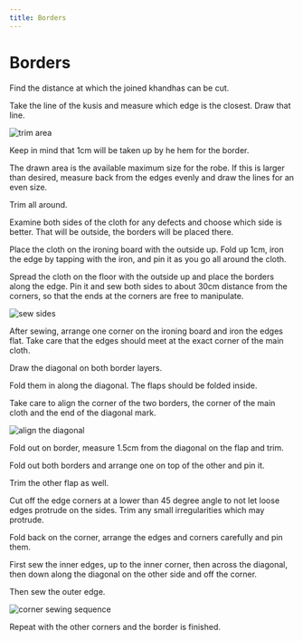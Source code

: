 ```yaml
---
title: Borders
---
```


# Borders

Find the distance at which the joined khandhas can be cut.

Take the line of the kusis and measure which edge is the closest. Draw that
line.

![trim area](../img/sanghati/figures/trim-area.jpg)

Keep in mind that 1cm will be taken up by he hem for the border.

The drawn area is the available maximum size for the robe. If this is larger
than desired, measure back from the edges evenly and draw the lines for an even
size.

Trim all around.

Examine both sides of the cloth for any defects and choose which side is better.
That will be outside, the borders will be placed there.

Place the cloth on the ironing board with the outside up. Fold up 1cm, iron the
edge by tapping with the iron, and pin it as you go all around the cloth.

Spread the cloth on the floor with the outside up and place the borders along
the edge. Pin it and sew both sides to about 30cm distance from the corners, so
that the ends at the corners are free to manipulate.

![sew sides](../img/sanghati/figures/sew-sides.jpg)

After sewing, arrange one corner on the ironing board and iron the edges flat.
Take care that the edges should meet at the exact corner of the main cloth.

Draw the diagonal on both border layers.

Fold them in along the diagonal. The flaps should be folded inside.

Take care to align the corner of the two borders, the corner of the main cloth
and the end of the diagonal mark.

![align the diagonal](../img/sanghati/figures/align-the-diagonal.jpg)

Fold out on border, measure 1.5cm from the diagonal on the flap and trim.

Fold out both borders and arrange one on top of the other and pin it.

Trim the other flap as well.

Cut off the edge corners at a lower than 45 degree angle to not let loose edges
protrude on the sides. Trim any small irregularities which may protrude.

Fold back on the corner, arrange the edges and corners carefully and pin them.

First sew the inner edges, up to the inner corner, then across the diagonal, then
down along the diagonal on the other side and off the corner.

Then sew the outer edge.

![corner sewing sequence](../img/sanghati/figures/corner-sewing-sequence.jpg)

Repeat with the other corners and the border is finished.

